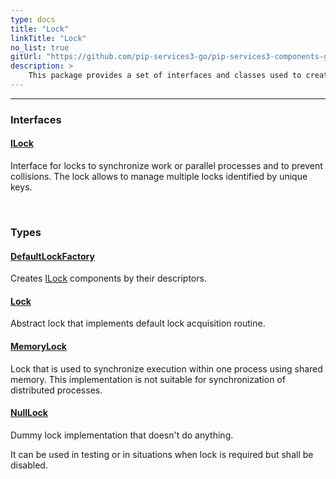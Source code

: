```yaml
---
type: docs
title: "Lock"
linkTitle: "Lock"
no_list: true
gitUrl: "https://github.com/pip-services3-go/pip-services3-components-go"
description: >
    This package provides a set of interfaces and classes used to create several types of locks.
---
```

---

<div class="module-body"> 

### Interfaces

#### [ILock](ilock)
Interface for locks to synchronize work or parallel processes and to prevent collisions.
The lock allows to manage multiple locks identified by unique keys.

<br>

### Types

#### [DefaultLockFactory](default_lock_factory)
Creates [ILock](ilock) components by their descriptors.


#### [Lock](lock)
Abstract lock that implements default lock acquisition routine.

#### [MemoryLock](memory_lock)
Lock that is used to synchronize execution within one process using shared memory.
This implementation is not suitable for synchronization of distributed processes.

#### [NullLock](null_lock)
Dummy lock implementation that doesn't do anything.

It can be used in testing or in situations when lock is required
but shall be disabled.

</div>
